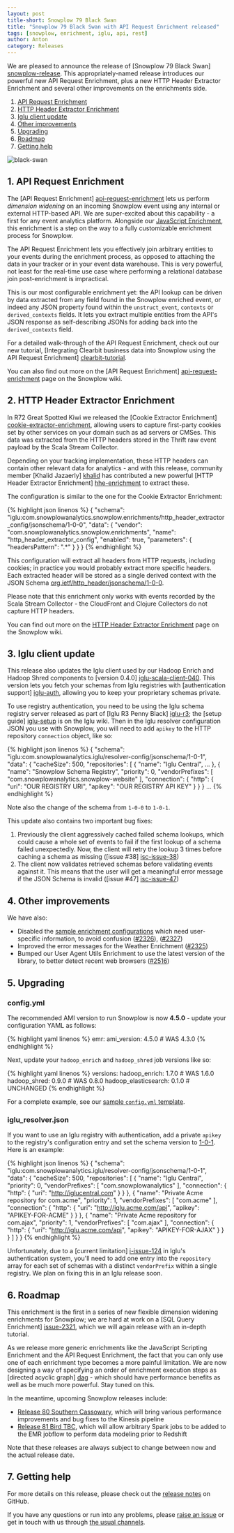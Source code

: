 ```yaml
---
layout: post
title-short: Snowplow 79 Black Swan
title: "Snowplow 79 Black Swan with API Request Enrichment released"
tags: [snowplow, enrichment, iglu, api, rest]
author: Anton
category: Releases
---
```


We are pleased to announce the release of [Snowplow 79 Black Swan] [snowplow-release]. This appropriately-named release introduces our powerful new API Request Enrichment, plus a new HTTP Header Extractor Enrichment and several other improvements on the enrichments side.

1. [API Request Enrichment](/blog/2016/05/12/snowplow-r79-black-swan-with-api-request-enrichment-released#api-request-enrichment)
2. [HTTP Header Extractor Enrichment](/blog/2016/05/12/snowplow-r79-black-swan-with-api-request-enrichment-released#http-header-extractor-enrichment)
3. [Iglu client update](/blog/2016/05/12/snowplow-r79-black-swan-with-api-request-enrichment-released#iglu-client)
4. [Other improvements](/blog/2016/05/12/snowplow-r79-black-swan-with-api-request-enrichment-released#other)
5. [Upgrading](/blog/2016/05/12/snowplow-r79-black-swan-with-api-request-enrichment-released#upgrading)
6. [Roadmap](/blog/2016/05/12/snowplow-r79-black-swan-with-api-request-enrichment-released#roadmap)
7. [Getting help](/blog/2016/05/12/snowplow-r79-black-swan-with-api-request-enrichment-released#help)

![black-swan][black-swan]

<!--more-->

<h2 id="api-request-enrichment">1. API Request Enrichment</h2>

The [API Request Enrichment] [api-request-enrichment] lets us perform _dimension widening_ on an incoming Snowplow event using any internal or external HTTP-based API. We are super-excited about this capability - a first for any event analytics platform. Alongside our [JavaScript Enrichment][js-enrichment], this enrichment is a step on the way to a fully customizable enrichment process for Snowplow.

The API Request Enrichment lets you effectively join arbitrary entities to your events during the enrichment process, as opposed to attaching the data in your tracker or in your event data warehouse. This is very powerful, not least for the real-time use case where performing a relational database join post-enrichment is impractical.

This is our most configurable enrichment yet: the API lookup can be driven by data extracted from any field found in the Snowplow enriched event, or indeed any JSON property found within the `unstruct_event`, `contexts` or `derived_contexts` fields. It lets you extract multiple entities from the API's JSON response as self-describing JSONs for adding back into the `derived_contexts` field.

For a detailed walk-through of the API Request Enrichment, check out our new tutorial, [Integrating Clearbit business data into Snowplow using the API Request Enrichment] [clearbit-tutorial].

You can also find out more on the [API Request Enrichment] [api-request-enrichment] page on the Snowplow wiki.

<h2 id="http-header-extractor-enrichment">2. HTTP Header Extractor Enrichment</h2>

In R72 Great Spotted Kiwi we released the [Cookie Extractor Enrichment] [cookie-extractor-enrichment], allowing users to capture first-party cookies set by other services on your domain such as ad servers or CMSes. This data was extracted from the HTTP headers stored in the Thrift raw event payload by the Scala Stream Collector.

Depending on your tracking implementation, these HTTP headers can contain other relevant data for analytics - and with this release, community member [Khalid Jazaerly] [khalid] has contributed a new powerful [HTTP Header Extractor Enrichment] [hhe-enrichment] to extract these.

The configuration is similar to the one for the Cookie Extractor Enrichment:

{% highlight json linenos %}
{
  "schema": "iglu:com.snowplowanalytics.snowplow.enrichments/http_header_extractor_config/jsonschema/1-0-0",
  "data": {
    "vendor": "com.snowplowanalytics.snowplow.enrichments",
    "name": "http_header_extractor_config",
    "enabled": true,
    "parameters": {
      "headersPattern": ".*"
    }
  }
}
{% endhighlight %}

This configuration will extract all headers from HTTP requests, including cookies; in practice you would probably extract more specific headers. Each extracted header will be stored as a single derived context with the JSON Schema [org.ietf/http_header/jsonschema/1-0-0][header-schema].

Please note that this enrichment only works with events recorded by the Scala Stream Collector - the CloudFront and Clojure Collectors do not capture HTTP headers.

You can find out more on the [HTTP Header Extractor Enrichment][hhe-enrichment] page on the Snowplow wiki.

<h2 id="iglu-client">3. Iglu client update</h2>

This release also updates the Iglu client used by our Hadoop Enrich and Hadoop Shred components to [version 0.4.0] [iglu-scala-client-040]. This version lets you fetch your schemas from Iglu registries with [authentication support] [iglu-auth], allowing you to keep your proprietary schemas private.

To use registry authentication, you need to be using the Iglu schema registry server released as part of [Iglu R3 Penny Black] [iglu-r3]; the [setup guide] [iglu-setup] is on the Iglu wiki. Then in the Iglu resolver configuration JSON you use with Snowplow, you will need to add `apikey` to the HTTP repository `connection` object, like so:

{% highlight json linenos %}
{
  "schema": "iglu:com.snowplowanalytics.iglu/resolver-config/jsonschema/1-0-1",
  "data": {
    "cacheSize": 500,
    "repositories": [
      {
        "name": "Iglu Central",
        ...
      },
      {
        "name": "Snowplow Schema Registry",
        "priority": 0,
        "vendorPrefixes": [
          "com.snowplowanalytics.snowplow-website"
        ],
        "connection": {
          "http": {
            "uri": "OUR REGISTRY URI",
            "apikey": "OUR REGISTRY API KEY"
          }
        }
      }
      ...
{% endhighlight %}

Note also the change of the schema from `1-0-0` to `1-0-1`.

This update also contains two important bug fixes:

1. Previously the client aggressively cached failed schema lookups, which could cause a whole set of events to fail if the first lookup of a schema failed unexpectedly. Now, the client will retry the lookup 3 times before caching a schema as missing ([issue #38] [isc-issue-38])
2. The client now validates retrieved schemas before validating events against it. This means that the user will get a meaningful error message if the JSON Schema is invalid ([issue #47] [isc-issue-47])

<h2 id="other">4. Other improvements</h2>

We have also:

* Disabled the [sample enrichment configurations][enrichment-configs] which need user-specific information, to avoid confusion ([#2326][issue-2326]), ([#2327][issue-2327])
* Improved the error messages for the Weather Enrichment ([#2325][issue-2325])
* Bumped our User Agent Utils Enrichment to use the latest version of the library, to better detect recent web browsers ([#2516][issue-2516])

<h2 id="upgrading">5. Upgrading</h2>

<h3>config.yml</h3>

The recommended AMI version to run Snowplow is now **4.5.0** - update your configuration YAML as follows:

{% highlight yaml linenos %}
emr:
  ami_version: 4.5.0 # WAS 4.3.0
{% endhighlight %}

Next, update your `hadoop_enrich` and `hadoop_shred` job versions like so:

{% highlight yaml linenos %}
versions:
  hadoop_enrich: 1.7.0        # WAS 1.6.0
  hadoop_shred: 0.9.0         # WAS 0.8.0
  hadoop_elasticsearch: 0.1.0 # UNCHANGED
{% endhighlight %}

For a complete example, see our [sample `config.yml` template][emretlrunner-config-yml].

<h3>iglu_resolver.json</h3>

If you want to use an Iglu registry with authentication, add a private `apikey` to the registry's configuration entry and set the schema version to [1-0-1][resolver-conf-101]. Here is an example:

{% highlight json linenos %}
{
  "schema": "iglu:com.snowplowanalytics.iglu/resolver-config/jsonschema/1-0-1",
  "data": {
    "cacheSize": 500,
    "repositories": [
      {
        "name": "Iglu Central",
        "priority": 0,
        "vendorPrefixes": [ "com.snowplowanalytics" ],
        "connection": {
          "http": {
            "uri": "http://iglucentral.com"
          }
        }
      },
      {
        "name": "Private Acme repository for com.acme",
        "priority": 1,
        "vendorPrefixes": [ "com.acme" ],
        "connection": {
          "http": {
            "uri": "http://iglu.acme.com/api",
            "apikey": "APIKEY-FOR-ACME"
          }
        }
      },
      {
        "name": "Private Acme repository for com.ajax",
        "priority": 1,
        "vendorPrefixes": [ "com.ajax" ],
        "connection": {
          "http": {
            "uri": "http://iglu.acme.com/api",
            "apikey": "APIKEY-FOR-AJAX"
          }
        }
      }
    ]
  }
}
{% endhighlight %}

Unfortunately, due to a [current limitation] [i-issue-124] in Iglu's authentication system, you'll need to add one entry into the `repository` array for each set of schemas with a distinct `vendorPrefix` within a single registry. We plan on fixing this in an Iglu release soon.

<h2 id="roadmap">6. Roadmap</h2>

This enrichment is the first in a series of new flexible dimension widening enrichments for Snowplow; we are hard at work on a [SQL Query Enrichment] [issue-2321], which we will again release with an in-depth tutorial. 

As we release more generic enrichments like the JavaScript Scripting Enrichment and the API Request Enrichment, the fact that you can only use one of each enrichment type becomes a more painful limitation. We are now designing a way of specifying an order of enrichment execution steps as [directed acyclic graph] [dag] - which should have performance benefits as well as be much more powerful. Stay tuned on this.

In the meantime, upcoming Snowplow releases include:

* [Release 80 Southern Cassowary][r80-milestone], which will bring various performance improvements and bug fixes to the Kinesis pipeline
* [Release 81 Bird TBC][r81-milestone], which will allow arbitrary Spark jobs to be added to the EMR jobflow to perform data modeling prior to Redshift

Note that these releases are always subject to change between now and the actual release date.

<h2 id="help">7. Getting help</h2>

For more details on this release, please check out the [release notes][snowplow-release] on GitHub.

If you have any questions or run into any problems, please [raise an issue][issues] or get in touch with us through [the usual channels][talk-to-us].

[black-swan]: /assets/img/blog/2016/04/black-swan.jpg

[clearbit-tutorial]: http://discourse.snowplowanalytics.com/t/integrating-clearbit-data-into-snowplow-using-the-api-request-enrichment/210

[js-enrichment]: https://github.com/snowplow/snowplow/wiki/JavaScript-script-enrichment
[cookie-extractor-enrichment]: https://github.com/snowplow/snowplow/wiki/Cookie-extractor-enrichment
[api-request-enrichment]: https://github.com/snowplow/snowplow/wiki/API-Request-enrichment
[hhe-enrichment]: https://github.com/snowplow/snowplow/wiki/HTTP-header-extractor-enrichment

[header-schema]: https://github.com/snowplow/iglu-central/blob/master/schemas/org.ietf/http_header/jsonschema/1-0-0

[jsonpath]: http://goessner.net/articles/JsonPath/
[khalid]: https://github.com/khalidjaz
[schema-guru]: https://github.com/snowplow/schema-guru

[iglu-setup]: https://github.com/snowplow/iglu/wiki/Setting-up-an-Iglu-repository
[iglu-auth]: https://github.com/snowplow/iglu/wiki/API-authentication
[iglu-scala]:  https://github.com/snowplow/iglu/wiki/Scala-repo
[resolver-conf-101]: https://github.com/snowplow/iglu-central/blob/master/schemas/com.snowplowanalytics.iglu/resolver-config/jsonschema/1-0-1
[iglu-scala-client-040]: https://github.com/snowplow/iglu-scala-client/releases/tag/0.4.0
[iglu-r3]: blog/2016/03/04/iglu-r3-penny-black-released/

[enrichment-configs]: https://github.com/snowplow/snowplow/tree/master/3-enrich/config/enrichments
[issue-2321]: https://github.com/snowplow/snowplow/issues/2321
[issue-2325]: https://github.com/snowplow/snowplow/issues/2325
[issue-2326]: https://github.com/snowplow/snowplow/issues/2326
[issue-2327]: https://github.com/snowplow/snowplow/issues/2327
[issue-2516]: https://github.com/snowplow/snowplow/issues/2516
[i-issue-124]: https://github.com/snowplow/iglu/issues/124
[isc-issue-38]: https://github.com/snowplow/iglu-scala-client/issues/38
[isc-issue-47]: https://github.com/snowplow/iglu-scala-client/issues/47

[r80-milestone]: https://github.com/snowplow/snowplow/issues?q=is%3Aopen+is%3Aissue+milestone%3A%22Release+80+[KIN]+Southern+Cassowary%22
[r81-milestone]: https://github.com/snowplow/snowplow/issues?q=is%3Aopen+is%3Aissue+milestone%3A%22Release+81+[HAD]+Bird+TBC%22
[dag]: https://en.wikipedia.org/wiki/Directed_acyclic_graph

[emretlrunner-config-yml]: https://github.com/snowplow/snowplow/blob/master/3-enrich/emr-etl-runner/config/config.yml.sample

[snowplow-release]: https://github.com/snowplow/snowplow/releases/r79-black-swan
[wiki]: https://github.com/snowplow/snowplow/wiki
[issues]: https://github.com/snowplow/snowplow/issues
[talk-to-us]: https://github.com/snowplow/snowplow/wiki/Talk-to-us
[changelog]: https://github.com/snowplow/snowplow/blob/master/CHANGELOG
